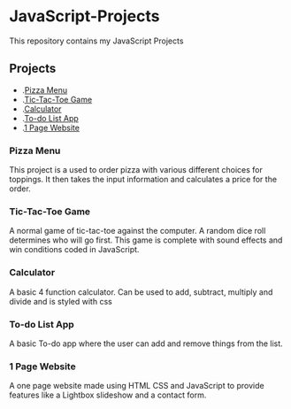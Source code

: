 # JavaScript-Projects
This repository contains my JavaScript Projects

## Projects
- .[Pizza Menu](https://github.com/Paul-Hartman/JavaScript-Projects/tree/main/Basic%20JavaScript%20Projects/Pizza_Project)
- .[Tic-Tac-Toe Game](https://github.com/Paul-Hartman/JavaScript-Projects/tree/main/Basic%20JavaScript%20Projects/TicTacToe)
- .[Calculator](https://github.com/Paul-Hartman/JavaScript-Projects/blob/main/Basic%20JavaScript%20Projects/calculator.html)
- .[To-do List App](https://github.com/Paul-Hartman/JavaScript-Projects/tree/main/Basic%20JavaScript%20Projects/todo)
- .[1 Page Website](https://github.com/Paul-Hartman/JavaScript-Projects/tree/main/Basic%20JavaScript%20Projects/One%20Page%20Website)

### Pizza Menu
This project is a used to order pizza with various different choices for toppings. It then takes the input information and calculates a price for the order.

### Tic-Tac-Toe Game
A normal game of tic-tac-toe against the computer. A random dice roll determines who will go first. This game is complete with sound effects and win conditions coded in JavaScript.

### Calculator
A basic 4 function calculator. Can be used to add, subtract, multiply and divide and is styled with css

### To-do List App
A basic To-do app where the user can add and remove things from the list.

### 1 Page Website
A one page website made using HTML CSS and JavaScript to provide features like a Lightbox slideshow and a contact form.
